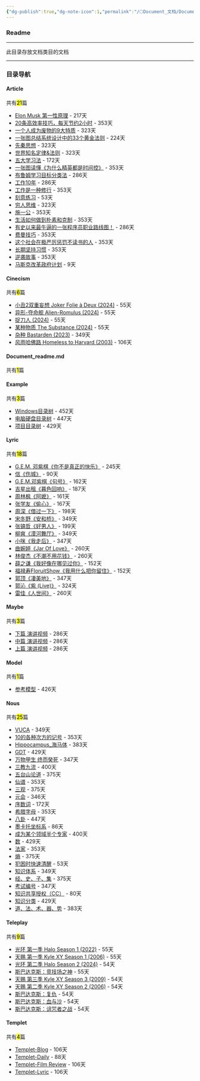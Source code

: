 ```yaml
---
{"dg-publish":true,"dg-note-icon":1,"permalink":"/🌕Document_文档/Document_readme/","dgPassFrontmatter":true,"noteIcon":1,"created":"2024-08-24T23:09:47.569+08:00","updated":"2024-09-18T23:05:52.140+08:00"}
---
```


### Readme
--- 
此目录存放文档类目的文档
***
### 目录导航
<p><span><h4 data-heading="Article" dir="auto">Article</h4></span></p><p><span>共有<mark>21</mark>篇</span></p><div><ul class="dataview list-view-ul"><li><span><a data-tooltip-position="top" aria-label="🌕Document_文档/Article/Elon Musk 第一性原理.md" data-href="🌕Document_文档/Article/Elon Musk 第一性原理.md" href="🌕Document_文档/Article/Elon Musk 第一性原理.md" class="internal-link" target="_blank" rel="noopener nofollow">Elon Musk 第一性原理</a> - 217天</span></li><li><span><a data-tooltip-position="top" aria-label="🌕Document_文档/Article/20条高效率技巧，每天节约2小时.md" data-href="🌕Document_文档/Article/20条高效率技巧，每天节约2小时.md" href="🌕Document_文档/Article/20条高效率技巧，每天节约2小时.md" class="internal-link" target="_blank" rel="noopener nofollow">20条高效率技巧，每天节约2小时</a> - 353天</span></li><li><span><a data-tooltip-position="top" aria-label="🌕Document_文档/Article/一个人成为废物的9大特质.md" data-href="🌕Document_文档/Article/一个人成为废物的9大特质.md" href="🌕Document_文档/Article/一个人成为废物的9大特质.md" class="internal-link" target="_blank" rel="noopener nofollow">一个人成为废物的9大特质</a> - 323天</span></li><li><span><a data-tooltip-position="top" aria-label="🌕Document_文档/Article/一张图总结系统设计中的33个黄金法则.md" data-href="🌕Document_文档/Article/一张图总结系统设计中的33个黄金法则.md" href="🌕Document_文档/Article/一张图总结系统设计中的33个黄金法则.md" class="internal-link" target="_blank" rel="noopener nofollow">一张图总结系统设计中的33个黄金法则</a> - 224天</span></li><li><span><a data-tooltip-position="top" aria-label="🌕Document_文档/Article/先秦思想.md" data-href="🌕Document_文档/Article/先秦思想.md" href="🌕Document_文档/Article/先秦思想.md" class="internal-link" target="_blank" rel="noopener nofollow">先秦思想</a> - 323天</span></li><li><span><a data-tooltip-position="top" aria-label="🌕Document_文档/Article/世界知名定律&amp;法则.md" data-href="🌕Document_文档/Article/世界知名定律&amp;法则.md" href="🌕Document_文档/Article/世界知名定律&amp;法则.md" class="internal-link" target="_blank" rel="noopener nofollow">世界知名定律&amp;法则</a> - 323天</span></li><li><span><a data-tooltip-position="top" aria-label="🌕Document_文档/Article/五大学习法.md" data-href="🌕Document_文档/Article/五大学习法.md" href="🌕Document_文档/Article/五大学习法.md" class="internal-link" target="_blank" rel="noopener nofollow">五大学习法</a> - 172天</span></li><li><span><a data-tooltip-position="top" aria-label="🌕Document_文档/Article/一张图读懂《为什么精英都是时间控》.md" data-href="🌕Document_文档/Article/一张图读懂《为什么精英都是时间控》.md" href="🌕Document_文档/Article/一张图读懂《为什么精英都是时间控》.md" class="internal-link" target="_blank" rel="noopener nofollow">一张图读懂《为什么精英都是时间控》</a> - 353天</span></li><li><span><a data-tooltip-position="top" aria-label="🌕Document_文档/Article/布鲁姆学习目标分类法.md" data-href="🌕Document_文档/Article/布鲁姆学习目标分类法.md" href="🌕Document_文档/Article/布鲁姆学习目标分类法.md" class="internal-link" target="_blank" rel="noopener nofollow">布鲁姆学习目标分类法</a> - 286天</span></li><li><span><a data-tooltip-position="top" aria-label="🌕Document_文档/Article/工作10年.md" data-href="🌕Document_文档/Article/工作10年.md" href="🌕Document_文档/Article/工作10年.md" class="internal-link" target="_blank" rel="noopener nofollow">工作10年</a> - 286天</span></li><li><span><a data-tooltip-position="top" aria-label="🌕Document_文档/Article/工作是一种修行.md" data-href="🌕Document_文档/Article/工作是一种修行.md" href="🌕Document_文档/Article/工作是一种修行.md" class="internal-link" target="_blank" rel="noopener nofollow">工作是一种修行</a> - 353天</span></li><li><span><a data-tooltip-position="top" aria-label="🌕Document_文档/Article/刻意练习.md" data-href="🌕Document_文档/Article/刻意练习.md" href="🌕Document_文档/Article/刻意练习.md" class="internal-link" target="_blank" rel="noopener nofollow">刻意练习</a> - 53天</span></li><li><span><a data-tooltip-position="top" aria-label="🌕Document_文档/Article/穷人思维.md" data-href="🌕Document_文档/Article/穷人思维.md" href="🌕Document_文档/Article/穷人思维.md" class="internal-link" target="_blank" rel="noopener nofollow">穷人思维</a> - 323天</span></li><li><span><a data-tooltip-position="top" aria-label="🌕Document_文档/Article/施一公.md" data-href="🌕Document_文档/Article/施一公.md" href="🌕Document_文档/Article/施一公.md" class="internal-link" target="_blank" rel="noopener nofollow">施一公</a> - 353天</span></li><li><span><a data-tooltip-position="top" aria-label="🌕Document_文档/Article/生活如何做到朴素和克制.md" data-href="🌕Document_文档/Article/生活如何做到朴素和克制.md" href="🌕Document_文档/Article/生活如何做到朴素和克制.md" class="internal-link" target="_blank" rel="noopener nofollow">生活如何做到朴素和克制</a> - 353天</span></li><li><span><a data-tooltip-position="top" aria-label="🌕Document_文档/Article/有史以来最牛逼的一张程序员职业路线图！.md" data-href="🌕Document_文档/Article/有史以来最牛逼的一张程序员职业路线图！.md" href="🌕Document_文档/Article/有史以来最牛逼的一张程序员职业路线图！.md" class="internal-link" target="_blank" rel="noopener nofollow">有史以来最牛逼的一张程序员职业路线图！</a> - 286天</span></li><li><span><a data-tooltip-position="top" aria-label="🌕Document_文档/Article/费曼技巧.md" data-href="🌕Document_文档/Article/费曼技巧.md" href="🌕Document_文档/Article/费曼技巧.md" class="internal-link" target="_blank" rel="noopener nofollow">费曼技巧</a> - 353天</span></li><li><span><a data-tooltip-position="top" aria-label="🌕Document_文档/Article/这个社会在极严厉惩罚不读书的人.md" data-href="🌕Document_文档/Article/这个社会在极严厉惩罚不读书的人.md" href="🌕Document_文档/Article/这个社会在极严厉惩罚不读书的人.md" class="internal-link" target="_blank" rel="noopener nofollow">这个社会在极严厉惩罚不读书的人</a> - 353天</span></li><li><span><a data-tooltip-position="top" aria-label="🌕Document_文档/Article/长期坚持习惯.md" data-href="🌕Document_文档/Article/长期坚持习惯.md" href="🌕Document_文档/Article/长期坚持习惯.md" class="internal-link" target="_blank" rel="noopener nofollow">长期坚持习惯</a> - 353天</span></li><li><span><a data-tooltip-position="top" aria-label="🌕Document_文档/Article/逆袭故事.md" data-href="🌕Document_文档/Article/逆袭故事.md" href="🌕Document_文档/Article/逆袭故事.md" class="internal-link" target="_blank" rel="noopener nofollow">逆袭故事</a> - 353天</span></li><li><span><a data-tooltip-position="top" aria-label="🌕Document_文档/Article/马斯克改革政府计划.md" data-href="🌕Document_文档/Article/马斯克改革政府计划.md" href="🌕Document_文档/Article/马斯克改革政府计划.md" class="internal-link" target="_blank" rel="noopener nofollow">马斯克改革政府计划</a> - 9天</span></li></ul></div><p><span><h4 data-heading="Cinecism" dir="auto">Cinecism</h4></span></p><p><span>共有<mark>6</mark>篇</span></p><div><ul class="dataview list-view-ul"><li><span><a data-tooltip-position="top" aria-label="🌕Document_文档/Cinecism/小丑2双重妄想 Joker Folie à Deux (2024).md" data-href="🌕Document_文档/Cinecism/小丑2双重妄想 Joker Folie à Deux (2024).md" href="🌕Document_文档/Cinecism/小丑2双重妄想 Joker Folie à Deux (2024).md" class="internal-link" target="_blank" rel="noopener nofollow">小丑2双重妄想 Joker Folie à Deux (2024)</a> - 55天</span></li><li><span><a data-tooltip-position="top" aria-label="🌕Document_文档/Cinecism/异形-夺命舰 Alien-Romulus (2024).md" data-href="🌕Document_文档/Cinecism/异形-夺命舰 Alien-Romulus (2024).md" href="🌕Document_文档/Cinecism/异形-夺命舰 Alien-Romulus (2024).md" class="internal-link" target="_blank" rel="noopener nofollow">异形-夺命舰 Alien-Romulus (2024)</a> - 55天</span></li><li><span><a data-tooltip-position="top" aria-label="🌕Document_文档/Cinecism/捉刀人 (2024).md" data-href="🌕Document_文档/Cinecism/捉刀人 (2024).md" href="🌕Document_文档/Cinecism/捉刀人 (2024).md" class="internal-link" target="_blank" rel="noopener nofollow">捉刀人 (2024)</a> - 55天</span></li><li><span><a data-tooltip-position="top" aria-label="🌕Document_文档/Cinecism/某种物质 The Substance (2024).md" data-href="🌕Document_文档/Cinecism/某种物质 The Substance (2024).md" href="🌕Document_文档/Cinecism/某种物质 The Substance (2024).md" class="internal-link" target="_blank" rel="noopener nofollow">某种物质 The Substance (2024)</a> - 55天</span></li><li><span><a data-tooltip-position="top" aria-label="🌕Document_文档/Cinecism/杂种 Bastarden (2023).md" data-href="🌕Document_文档/Cinecism/杂种 Bastarden (2023).md" href="🌕Document_文档/Cinecism/杂种 Bastarden (2023).md" class="internal-link" target="_blank" rel="noopener nofollow">杂种 Bastarden (2023)</a> - 349天</span></li><li><span><a data-tooltip-position="top" aria-label="🌕Document_文档/Cinecism/风雨哈佛路 Homeless to Harvard (2003).md" data-href="🌕Document_文档/Cinecism/风雨哈佛路 Homeless to Harvard (2003).md" href="🌕Document_文档/Cinecism/风雨哈佛路 Homeless to Harvard (2003).md" class="internal-link" target="_blank" rel="noopener nofollow">风雨哈佛路 Homeless to Harvard (2003)</a> - 106天</span></li></ul></div><p><span><h4 data-heading="Document_readme.md" dir="auto">Document_readme.md</h4></span></p><p><span>共有<mark>1</mark>篇</span></p><div><ul class="dataview list-view-ul"></ul></div><p><span><h4 data-heading="Example" dir="auto">Example</h4></span></p><p><span>共有<mark>3</mark>篇</span></p><div><ul class="dataview list-view-ul"><li><span><a data-tooltip-position="top" aria-label="🌕Document_文档/Example/Windows目录树.md" data-href="🌕Document_文档/Example/Windows目录树.md" href="🌕Document_文档/Example/Windows目录树.md" class="internal-link" target="_blank" rel="noopener nofollow">Windows目录树</a> - 452天</span></li><li><span><a data-tooltip-position="top" aria-label="🌕Document_文档/Example/电脑硬盘目录树.md" data-href="🌕Document_文档/Example/电脑硬盘目录树.md" href="🌕Document_文档/Example/电脑硬盘目录树.md" class="internal-link" target="_blank" rel="noopener nofollow">电脑硬盘目录树</a> - 447天</span></li><li><span><a data-tooltip-position="top" aria-label="🌕Document_文档/Example/项目目录树.md" data-href="🌕Document_文档/Example/项目目录树.md" href="🌕Document_文档/Example/项目目录树.md" class="internal-link" target="_blank" rel="noopener nofollow">项目目录树</a> - 429天</span></li></ul></div><p><span><h4 data-heading="Lyric" dir="auto">Lyric</h4></span></p><p><span>共有<mark>18</mark>篇</span></p><div><ul class="dataview list-view-ul"><li><span><a data-tooltip-position="top" aria-label="🌕Document_文档/Lyric/G.E.M. 邓紫棋《你不是真正的快乐》.md" data-href="🌕Document_文档/Lyric/G.E.M. 邓紫棋《你不是真正的快乐》.md" href="🌕Document_文档/Lyric/G.E.M. 邓紫棋《你不是真正的快乐》.md" class="internal-link" target="_blank" rel="noopener nofollow">G.E.M. 邓紫棋《你不是真正的快乐》</a> - 245天</span></li><li><span><a data-tooltip-position="top" aria-label="🌕Document_文档/Lyric/信《伤城》.md" data-href="🌕Document_文档/Lyric/信《伤城》.md" href="🌕Document_文档/Lyric/信《伤城》.md" class="internal-link" target="_blank" rel="noopener nofollow">信《伤城》</a> - 90天</span></li><li><span><a data-tooltip-position="top" aria-label="🌕Document_文档/Lyric/G.E.M.邓紫棋《句号》.md" data-href="🌕Document_文档/Lyric/G.E.M.邓紫棋《句号》.md" href="🌕Document_文档/Lyric/G.E.M.邓紫棋《句号》.md" class="internal-link" target="_blank" rel="noopener nofollow">G.E.M.邓紫棋《句号》</a> - 162天</span></li><li><span><a data-tooltip-position="top" aria-label="🌕Document_文档/Lyric/吉星出租《暮色回响》.md" data-href="🌕Document_文档/Lyric/吉星出租《暮色回响》.md" href="🌕Document_文档/Lyric/吉星出租《暮色回响》.md" class="internal-link" target="_blank" rel="noopener nofollow">吉星出租《暮色回响》</a> - 187天</span></li><li><span><a data-tooltip-position="top" aria-label="🌕Document_文档/Lyric/周林枫《阿嬷》.md" data-href="🌕Document_文档/Lyric/周林枫《阿嬷》.md" href="🌕Document_文档/Lyric/周林枫《阿嬷》.md" class="internal-link" target="_blank" rel="noopener nofollow">周林枫《阿嬷》</a> - 161天</span></li><li><span><a data-tooltip-position="top" aria-label="🌕Document_文档/Lyric/张学友《偷心》.md" data-href="🌕Document_文档/Lyric/张学友《偷心》.md" href="🌕Document_文档/Lyric/张学友《偷心》.md" class="internal-link" target="_blank" rel="noopener nofollow">张学友《偷心》</a> - 167天</span></li><li><span><a data-tooltip-position="top" aria-label="🌕Document_文档/Lyric/周深《借过一下》.md" data-href="🌕Document_文档/Lyric/周深《借过一下》.md" href="🌕Document_文档/Lyric/周深《借过一下》.md" class="internal-link" target="_blank" rel="noopener nofollow">周深《借过一下》</a> - 198天</span></li><li><span><a data-tooltip-position="top" aria-label="🌕Document_文档/Lyric/宋冬野《安和桥》.md" data-href="🌕Document_文档/Lyric/宋冬野《安和桥》.md" href="🌕Document_文档/Lyric/宋冬野《安和桥》.md" class="internal-link" target="_blank" rel="noopener nofollow">宋冬野《安和桥》</a> - 349天</span></li><li><span><a data-tooltip-position="top" aria-label="🌕Document_文档/Lyric/张镐哲《好男人》.md" data-href="🌕Document_文档/Lyric/张镐哲《好男人》.md" href="🌕Document_文档/Lyric/张镐哲《好男人》.md" class="internal-link" target="_blank" rel="noopener nofollow">张镐哲《好男人》</a> - 199天</span></li><li><span><a data-tooltip-position="top" aria-label="🌕Document_文档/Lyric/柳爽《漠河舞厅》.md" data-href="🌕Document_文档/Lyric/柳爽《漠河舞厅》.md" href="🌕Document_文档/Lyric/柳爽《漠河舞厅》.md" class="internal-link" target="_blank" rel="noopener nofollow">柳爽《漠河舞厅》</a> - 349天</span></li><li><span><a data-tooltip-position="top" aria-label="🌕Document_文档/Lyric/小咪《我走后》.md" data-href="🌕Document_文档/Lyric/小咪《我走后》.md" href="🌕Document_文档/Lyric/小咪《我走后》.md" class="internal-link" target="_blank" rel="noopener nofollow">小咪《我走后》</a> - 347天</span></li><li><span><a data-tooltip-position="top" aria-label="🌕Document_文档/Lyric/曲婉婷《Jar Of Love》.md" data-href="🌕Document_文档/Lyric/曲婉婷《Jar Of Love》.md" href="🌕Document_文档/Lyric/曲婉婷《Jar Of Love》.md" class="internal-link" target="_blank" rel="noopener nofollow">曲婉婷《Jar Of Love》</a> - 260天</span></li><li><span><a data-tooltip-position="top" aria-label="🌕Document_文档/Lyric/林俊杰《不潮不用花钱》.md" data-href="🌕Document_文档/Lyric/林俊杰《不潮不用花钱》.md" href="🌕Document_文档/Lyric/林俊杰《不潮不用花钱》.md" class="internal-link" target="_blank" rel="noopener nofollow">林俊杰《不潮不用花钱》</a> - 260天</span></li><li><span><a data-tooltip-position="top" aria-label="🌕Document_文档/Lyric/薛之谦《我好像在哪见过你》.md" data-href="🌕Document_文档/Lyric/薛之谦《我好像在哪见过你》.md" href="🌕Document_文档/Lyric/薛之谦《我好像在哪见过你》.md" class="internal-link" target="_blank" rel="noopener nofollow">薛之谦《我好像在哪见过你》</a> - 152天</span></li><li><span><a data-tooltip-position="top" aria-label="🌕Document_文档/Lyric/福禄寿FloruitShow《我用什么把你留住》.md" data-href="🌕Document_文档/Lyric/福禄寿FloruitShow《我用什么把你留住》.md" href="🌕Document_文档/Lyric/福禄寿FloruitShow《我用什么把你留住》.md" class="internal-link" target="_blank" rel="noopener nofollow">福禄寿FloruitShow《我用什么把你留住》</a> - 152天</span></li><li><span><a data-tooltip-position="top" aria-label="🌕Document_文档/Lyric/郭顶《凄美地》.md" data-href="🌕Document_文档/Lyric/郭顶《凄美地》.md" href="🌕Document_文档/Lyric/郭顶《凄美地》.md" class="internal-link" target="_blank" rel="noopener nofollow">郭顶《凄美地》</a> - 347天</span></li><li><span><a data-tooltip-position="top" aria-label="🌕Document_文档/Lyric/郭沁《紫 (Live)》.md" data-href="🌕Document_文档/Lyric/郭沁《紫 (Live)》.md" href="🌕Document_文档/Lyric/郭沁《紫 (Live)》.md" class="internal-link" target="_blank" rel="noopener nofollow">郭沁《紫 (Live)》</a> - 324天</span></li><li><span><a data-tooltip-position="top" aria-label="🌕Document_文档/Lyric/雷佳《人世间》.md" data-href="🌕Document_文档/Lyric/雷佳《人世间》.md" href="🌕Document_文档/Lyric/雷佳《人世间》.md" class="internal-link" target="_blank" rel="noopener nofollow">雷佳《人世间》</a> - 260天</span></li></ul></div><p><span><h4 data-heading="Maybe" dir="auto">Maybe</h4></span></p><p><span>共有<mark>3</mark>篇</span></p><div><ul class="dataview list-view-ul"><li><span><a data-tooltip-position="top" aria-label="🌕Document_文档/Maybe/下篇  演讲视频.md" data-href="🌕Document_文档/Maybe/下篇  演讲视频.md" href="🌕Document_文档/Maybe/下篇  演讲视频.md" class="internal-link" target="_blank" rel="noopener nofollow">下篇  演讲视频</a> - 286天</span></li><li><span><a data-tooltip-position="top" aria-label="🌕Document_文档/Maybe/中篇  演讲视频.md" data-href="🌕Document_文档/Maybe/中篇  演讲视频.md" href="🌕Document_文档/Maybe/中篇  演讲视频.md" class="internal-link" target="_blank" rel="noopener nofollow">中篇  演讲视频</a> - 286天</span></li><li><span><a data-tooltip-position="top" aria-label="🌕Document_文档/Maybe/上篇 演讲视频.md" data-href="🌕Document_文档/Maybe/上篇 演讲视频.md" href="🌕Document_文档/Maybe/上篇 演讲视频.md" class="internal-link" target="_blank" rel="noopener nofollow">上篇 演讲视频</a> - 286天</span></li></ul></div><p><span><h4 data-heading="Model" dir="auto">Model</h4></span></p><p><span>共有<mark>1</mark>篇</span></p><div><ul class="dataview list-view-ul"><li><span><a data-tooltip-position="top" aria-label="🌕Document_文档/Model/学习力/参考模型.md" data-href="🌕Document_文档/Model/学习力/参考模型.md" href="🌕Document_文档/Model/学习力/参考模型.md" class="internal-link" target="_blank" rel="noopener nofollow">参考模型</a> - 426天</span></li></ul></div><p><span><h4 data-heading="Nous" dir="auto">Nous</h4></span></p><p><span>共有<mark>25</mark>篇</span></p><div><ul class="dataview list-view-ul"><li><span><a data-tooltip-position="top" aria-label="🌕Document_文档/Nous/VUCA.md" data-href="🌕Document_文档/Nous/VUCA.md" href="🌕Document_文档/Nous/VUCA.md" class="internal-link" target="_blank" rel="noopener nofollow">VUCA</a> - 349天</span></li><li><span><a data-tooltip-position="top" aria-label="🌕Document_文档/Nous/10的各种次方的记号.md" data-href="🌕Document_文档/Nous/10的各种次方的记号.md" href="🌕Document_文档/Nous/10的各种次方的记号.md" class="internal-link" target="_blank" rel="noopener nofollow">10的各种次方的记号</a> - 353天</span></li><li><span><a data-tooltip-position="top" aria-label="🌕Document_文档/Nous/Hippocampus_海马体.md" data-href="🌕Document_文档/Nous/Hippocampus_海马体.md" href="🌕Document_文档/Nous/Hippocampus_海马体.md" class="internal-link" target="_blank" rel="noopener nofollow">Hippocampus_海马体</a> - 383天</span></li><li><span><a data-tooltip-position="top" aria-label="🌕Document_文档/Nous/GDT.md" data-href="🌕Document_文档/Nous/GDT.md" href="🌕Document_文档/Nous/GDT.md" class="internal-link" target="_blank" rel="noopener nofollow">GDT</a> - 429天</span></li><li><span><a data-tooltip-position="top" aria-label="🌕Document_文档/Nous/万物甲生 终而癸死.md" data-href="🌕Document_文档/Nous/万物甲生 终而癸死.md" href="🌕Document_文档/Nous/万物甲生 终而癸死.md" class="internal-link" target="_blank" rel="noopener nofollow">万物甲生 终而癸死</a> - 347天</span></li><li><span><a data-tooltip-position="top" aria-label="🌕Document_文档/Nous/三教九流.md" data-href="🌕Document_文档/Nous/三教九流.md" href="🌕Document_文档/Nous/三教九流.md" class="internal-link" target="_blank" rel="noopener nofollow">三教九流</a> - 400天</span></li><li><span><a data-tooltip-position="top" aria-label="🌕Document_文档/Nous/五台山论道.md" data-href="🌕Document_文档/Nous/五台山论道.md" href="🌕Document_文档/Nous/五台山论道.md" class="internal-link" target="_blank" rel="noopener nofollow">五台山论道</a> - 375天</span></li><li><span><a data-tooltip-position="top" aria-label="🌕Document_文档/Nous/仙谱.md" data-href="🌕Document_文档/Nous/仙谱.md" href="🌕Document_文档/Nous/仙谱.md" class="internal-link" target="_blank" rel="noopener nofollow">仙谱</a> - 353天</span></li><li><span><a data-tooltip-position="top" aria-label="🌕Document_文档/Nous/三观.md" data-href="🌕Document_文档/Nous/三观.md" href="🌕Document_文档/Nous/三观.md" class="internal-link" target="_blank" rel="noopener nofollow">三观</a> - 375天</span></li><li><span><a data-tooltip-position="top" aria-label="🌕Document_文档/Nous/元会.md" data-href="🌕Document_文档/Nous/元会.md" href="🌕Document_文档/Nous/元会.md" class="internal-link" target="_blank" rel="noopener nofollow">元会</a> - 346天</span></li><li><span><a data-tooltip-position="top" aria-label="🌕Document_文档/Nous/序数词.md" data-href="🌕Document_文档/Nous/序数词.md" href="🌕Document_文档/Nous/序数词.md" class="internal-link" target="_blank" rel="noopener nofollow">序数词</a> - 172天</span></li><li><span><a data-tooltip-position="top" aria-label="🌕Document_文档/Nous/希腊字母.md" data-href="🌕Document_文档/Nous/希腊字母.md" href="🌕Document_文档/Nous/希腊字母.md" class="internal-link" target="_blank" rel="noopener nofollow">希腊字母</a> - 353天</span></li><li><span><a data-tooltip-position="top" aria-label="🌕Document_文档/Nous/八卦.md" data-href="🌕Document_文档/Nous/八卦.md" href="🌕Document_文档/Nous/八卦.md" class="internal-link" target="_blank" rel="noopener nofollow">八卦</a> - 447天</span></li><li><span><a data-tooltip-position="top" aria-label="🌕Document_文档/Nous/墨卡托坐标系.md" data-href="🌕Document_文档/Nous/墨卡托坐标系.md" href="🌕Document_文档/Nous/墨卡托坐标系.md" class="internal-link" target="_blank" rel="noopener nofollow">墨卡托坐标系</a> - 86天</span></li><li><span><a data-tooltip-position="top" aria-label="🌕Document_文档/Nous/成为某个领域半个专家.md" data-href="🌕Document_文档/Nous/成为某个领域半个专家.md" href="🌕Document_文档/Nous/成为某个领域半个专家.md" class="internal-link" target="_blank" rel="noopener nofollow">成为某个领域半个专家</a> - 400天</span></li><li><span><a data-tooltip-position="top" aria-label="🌕Document_文档/Nous/数.md" data-href="🌕Document_文档/Nous/数.md" href="🌕Document_文档/Nous/数.md" class="internal-link" target="_blank" rel="noopener nofollow">数</a> - 429天</span></li><li><span><a data-tooltip-position="top" aria-label="🌕Document_文档/Nous/法家.md" data-href="🌕Document_文档/Nous/法家.md" href="🌕Document_文档/Nous/法家.md" class="internal-link" target="_blank" rel="noopener nofollow">法家</a> - 353天</span></li><li><span><a data-tooltip-position="top" aria-label="🌕Document_文档/Nous/熵.md" data-href="🌕Document_文档/Nous/熵.md" href="🌕Document_文档/Nous/熵.md" class="internal-link" target="_blank" rel="noopener nofollow">熵</a> - 375天</span></li><li><span><a data-tooltip-position="top" aria-label="🌕Document_文档/Nous/犯困时快速清醒.md" data-href="🌕Document_文档/Nous/犯困时快速清醒.md" href="🌕Document_文档/Nous/犯困时快速清醒.md" class="internal-link" target="_blank" rel="noopener nofollow">犯困时快速清醒</a> - 53天</span></li><li><span><a data-tooltip-position="top" aria-label="🌕Document_文档/Nous/知识体系.md" data-href="🌕Document_文档/Nous/知识体系.md" href="🌕Document_文档/Nous/知识体系.md" class="internal-link" target="_blank" rel="noopener nofollow">知识体系</a> - 349天</span></li><li><span><a data-tooltip-position="top" aria-label="🌕Document_文档/Nous/经、史、子、集.md" data-href="🌕Document_文档/Nous/经、史、子、集.md" href="🌕Document_文档/Nous/经、史、子、集.md" class="internal-link" target="_blank" rel="noopener nofollow">经、史、子、集</a> - 375天</span></li><li><span><a data-tooltip-position="top" aria-label="🌕Document_文档/Nous/考试编号.md" data-href="🌕Document_文档/Nous/考试编号.md" href="🌕Document_文档/Nous/考试编号.md" class="internal-link" target="_blank" rel="noopener nofollow">考试编号</a> - 347天</span></li><li><span><a data-tooltip-position="top" aria-label="🌕Document_文档/Nous/知识共享授权（CC）.md" data-href="🌕Document_文档/Nous/知识共享授权（CC）.md" href="🌕Document_文档/Nous/知识共享授权（CC）.md" class="internal-link" target="_blank" rel="noopener nofollow">知识共享授权（CC）</a> - 80天</span></li><li><span><a data-tooltip-position="top" aria-label="🌕Document_文档/Nous/知识分类.md" data-href="🌕Document_文档/Nous/知识分类.md" href="🌕Document_文档/Nous/知识分类.md" class="internal-link" target="_blank" rel="noopener nofollow">知识分类</a> - 429天</span></li><li><span><a data-tooltip-position="top" aria-label="🌕Document_文档/Nous/道、法、术、器、势.md" data-href="🌕Document_文档/Nous/道、法、术、器、势.md" href="🌕Document_文档/Nous/道、法、术、器、势.md" class="internal-link" target="_blank" rel="noopener nofollow">道、法、术、器、势</a> - 383天</span></li></ul></div><p><span><h4 data-heading="Teleplay" dir="auto">Teleplay</h4></span></p><p><span>共有<mark>9</mark>篇</span></p><div><ul class="dataview list-view-ul"><li><span><a data-tooltip-position="top" aria-label="🌕Document_文档/Teleplay/光环 第一季 Halo Season 1 (2022).md" data-href="🌕Document_文档/Teleplay/光环 第一季 Halo Season 1 (2022).md" href="🌕Document_文档/Teleplay/光环 第一季 Halo Season 1 (2022).md" class="internal-link" target="_blank" rel="noopener nofollow">光环 第一季 Halo Season 1 (2022)</a> - 55天</span></li><li><span><a data-tooltip-position="top" aria-label="🌕Document_文档/Teleplay/天赐 第一季 Kyle XY Season 1 (2006).md" data-href="🌕Document_文档/Teleplay/天赐 第一季 Kyle XY Season 1 (2006).md" href="🌕Document_文档/Teleplay/天赐 第一季 Kyle XY Season 1 (2006).md" class="internal-link" target="_blank" rel="noopener nofollow">天赐 第一季 Kyle XY Season 1 (2006)</a> - 55天</span></li><li><span><a data-tooltip-position="top" aria-label="🌕Document_文档/Teleplay/光环 第二季 Halo Season 2 (2024).md" data-href="🌕Document_文档/Teleplay/光环 第二季 Halo Season 2 (2024).md" href="🌕Document_文档/Teleplay/光环 第二季 Halo Season 2 (2024).md" class="internal-link" target="_blank" rel="noopener nofollow">光环 第二季 Halo Season 2 (2024)</a> - 54天</span></li><li><span><a data-tooltip-position="top" aria-label="🌕Document_文档/Teleplay/斯巴达克斯：竞技场之神.md" data-href="🌕Document_文档/Teleplay/斯巴达克斯：竞技场之神.md" href="🌕Document_文档/Teleplay/斯巴达克斯：竞技场之神.md" class="internal-link" target="_blank" rel="noopener nofollow">斯巴达克斯：竞技场之神</a> - 55天</span></li><li><span><a data-tooltip-position="top" aria-label="🌕Document_文档/Teleplay/天赐 第三季 Kyle XY Season 3 (2009).md" data-href="🌕Document_文档/Teleplay/天赐 第三季 Kyle XY Season 3 (2009).md" href="🌕Document_文档/Teleplay/天赐 第三季 Kyle XY Season 3 (2009).md" class="internal-link" target="_blank" rel="noopener nofollow">天赐 第三季 Kyle XY Season 3 (2009)</a> - 54天</span></li><li><span><a data-tooltip-position="top" aria-label="🌕Document_文档/Teleplay/天赐 第二季 Kyle XY Season 2 (2006).md" data-href="🌕Document_文档/Teleplay/天赐 第二季 Kyle XY Season 2 (2006).md" href="🌕Document_文档/Teleplay/天赐 第二季 Kyle XY Season 2 (2006).md" class="internal-link" target="_blank" rel="noopener nofollow">天赐 第二季 Kyle XY Season 2 (2006)</a> - 54天</span></li><li><span><a data-tooltip-position="top" aria-label="🌕Document_文档/Teleplay/斯巴达克斯：复仇.md" data-href="🌕Document_文档/Teleplay/斯巴达克斯：复仇.md" href="🌕Document_文档/Teleplay/斯巴达克斯：复仇.md" class="internal-link" target="_blank" rel="noopener nofollow">斯巴达克斯：复仇</a> - 54天</span></li><li><span><a data-tooltip-position="top" aria-label="🌕Document_文档/Teleplay/斯巴达克斯：血与沙.md" data-href="🌕Document_文档/Teleplay/斯巴达克斯：血与沙.md" href="🌕Document_文档/Teleplay/斯巴达克斯：血与沙.md" class="internal-link" target="_blank" rel="noopener nofollow">斯巴达克斯：血与沙</a> - 54天</span></li><li><span><a data-tooltip-position="top" aria-label="🌕Document_文档/Teleplay/斯巴达克斯：诅咒者之战.md" data-href="🌕Document_文档/Teleplay/斯巴达克斯：诅咒者之战.md" href="🌕Document_文档/Teleplay/斯巴达克斯：诅咒者之战.md" class="internal-link" target="_blank" rel="noopener nofollow">斯巴达克斯：诅咒者之战</a> - 54天</span></li></ul></div><p><span><h4 data-heading="Templet" dir="auto">Templet</h4></span></p><p><span>共有<mark>4</mark>篇</span></p><div><ul class="dataview list-view-ul"><li><span><a data-tooltip-position="top" aria-label="🌕Document_文档/Templet/Templet-Blog.md" data-href="🌕Document_文档/Templet/Templet-Blog.md" href="🌕Document_文档/Templet/Templet-Blog.md" class="internal-link" target="_blank" rel="noopener nofollow">Templet-Blog</a> - 106天</span></li><li><span><a data-tooltip-position="top" aria-label="🌕Document_文档/Templet/Templet-Daily.md" data-href="🌕Document_文档/Templet/Templet-Daily.md" href="🌕Document_文档/Templet/Templet-Daily.md" class="internal-link" target="_blank" rel="noopener nofollow">Templet-Daily</a> - 88天</span></li><li><span><a data-tooltip-position="top" aria-label="🌕Document_文档/Templet/Templet-Film Review.md" data-href="🌕Document_文档/Templet/Templet-Film Review.md" href="🌕Document_文档/Templet/Templet-Film Review.md" class="internal-link" target="_blank" rel="noopener nofollow">Templet-Film Review</a> - 106天</span></li><li><span><a data-tooltip-position="top" aria-label="🌕Document_文档/Templet/Templet-Lyric.md" data-href="🌕Document_文档/Templet/Templet-Lyric.md" href="🌕Document_文档/Templet/Templet-Lyric.md" class="internal-link" target="_blank" rel="noopener nofollow">Templet-Lyric</a> - 106天</span></li></ul></div>
